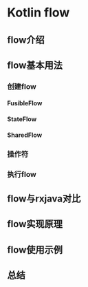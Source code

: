 # Kotlin flow

## flow介绍

## flow基本用法
### 创建flow

#### FusibleFlow

#### StateFlow

#### SharedFlow 


### 操作符
### 执行flow

## flow与rxjava对比





## flow实现原理


## flow使用示例


## 总结